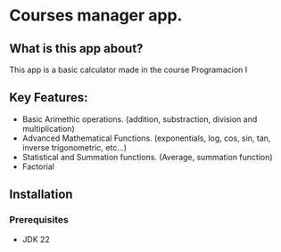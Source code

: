 # Courses manager app.

## What is this app about?
This app is a basic calculator made in the course Programacion I

## Key Features:
- Basic Arimethic operations. (addition, substraction, division and multiplication)
- Advanced Mathematical Functions. (exponentials, log, cos, sin, tan, inverse trigonometric, etc...)
- Statistical and Summation functions. (Average, summation function)
- Factorial

## Installation
### Prerequisites
- JDK 22

